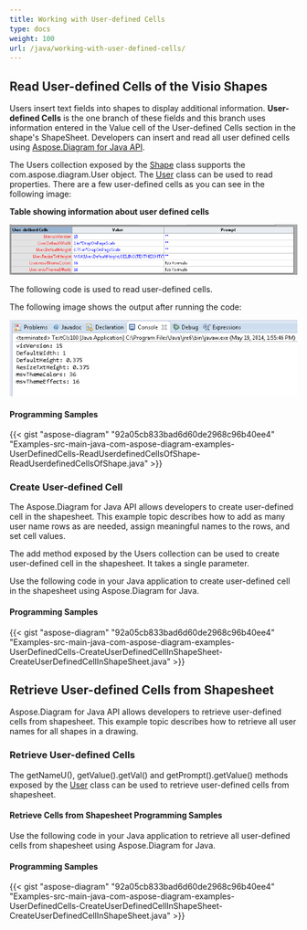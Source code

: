 ```yaml
---
title: Working with User-defined Cells
type: docs
weight: 100
url: /java/working-with-user-defined-cells/
---
```


## **Read User-defined Cells of the Visio Shapes**
Users insert text fields into shapes to display additional information. **User-defined Cells** is the one branch of these fields and this branch uses information entered in the Value cell of the User-defined Cells section in the shape's ShapeSheet. Developers can insert and read all user defined cells using [Aspose.Diagram for Java API](https://products.aspose.com/diagram/java).

The Users collection exposed by the [Shape](http://www.aspose.com/api/java/diagram/com.aspose.diagram/classes/Shape) class supports the com.aspose.diagram.User object. The [User](http://www.aspose.com/api/java/diagram/com.aspose.diagram/classes/User) class can be used to read properties. There are a few user-defined cells as you can see in the following image:

**Table showing information about user defined cells** 

![todo:image_alt_text](working-with-user-defined-cells_1.png)

The following code is used to read user-defined cells.

The following image shows the output after running the code: 

![todo:image_alt_text](working-with-user-defined-cells_2.png)
#### **Programming Samples**
{{< gist "aspose-diagram" "92a05cb833bad6d60de2968c96b40ee4" "Examples-src-main-java-com-aspose-diagram-examples-UserDefinedCells-ReadUserdefinedCellsOfShape-ReadUserdefinedCellsOfShape.java" >}}
### **Create User-defined Cell**
The Aspose.Diagram for Java API allows developers to create user-defined cell in the shapesheet. This example topic describes how to add as many user name rows as are needed, assign meaningful names to the rows, and set cell values.

The add method exposed by the Users collection can be used to create user-defined cell in the shapesheet. It takes a single parameter.

Use the following code in your Java application to create user-defined cell in the shapesheet using Aspose.Diagram for Java.
#### **Programming Samples**
{{< gist "aspose-diagram" "92a05cb833bad6d60de2968c96b40ee4" "Examples-src-main-java-com-aspose-diagram-examples-UserDefinedCells-CreateUserDefinedCellInShapeSheet-CreateUserDefinedCellInShapeSheet.java" >}}
## **Retrieve User-defined Cells from Shapesheet**
Aspose.Diagram for Java API allows developers to retrieve user-defined cells from shapesheet. This example topic describes how to retrieve all user names for all shapes in a drawing.
### **Retrieve User-defined Cells**
The getNameU(), getValue().getVal() and getPrompt().getValue() methods exposed by the [User](http://www.aspose.com/api/java/diagram/com.aspose.diagram/classes/User) class can be used to retrieve user-defined cells from shapesheet.
#### **Retrieve Cells from Shapesheet Programming Samples**
Use the following code in your Java application to retrieve all user-defined cells from shapesheet using Aspose.Diagram for Java.
#### **Programming Samples**
{{< gist "aspose-diagram" "92a05cb833bad6d60de2968c96b40ee4" "Examples-src-main-java-com-aspose-diagram-examples-UserDefinedCells-CreateUserDefinedCellInShapeSheet-CreateUserDefinedCellInShapeSheet.java" >}}
